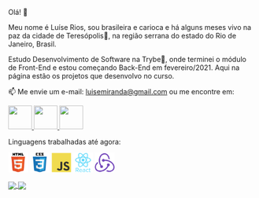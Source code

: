 Olá! 👋

Meu nome é Luíse Rios, sou brasileira e carioca e há alguns meses vivo na paz da cidade de Teresópolis🌱, na região serrana do estado do Rio de Janeiro, Brasil. 

Estudo Desenvolvimento de Software na Trybe🚀, onde terminei o módulo de Front-End e estou começando Back-End em fevereiro/2021. Aqui na página estão os projetos que desenvolvo no curso.

📫 Me envie um e-mail: luisemiranda@gmail.com ou me encontre em:

<a href="https://www.linkedin.com/in/luise-rios/" target="_blank">
  <img src="https://i.ibb.co/Kx2GSrT/linkedin.png" width="48px" height="48px">
</a>
<a href="https://www.instagram.com/luisemiranda/" target="_blank">
  <img src="https://cdn.icon-icons.com/icons2/1211/PNG/512/1491579602-yumminkysocialmedia36_83067.png" width="48px" height="48px">
</a> 
<a href="https://www.facebook.com/luisemiranda86.75/" target="_blank">
  <img src="https://i.ibb.co/zmYNW4p/facebook.png" width="48px" height="48px">
</a> 

Linguagens trabalhadas até agora:

<p align="left">
  <img src="https://raw.githubusercontent.com/devicons/devicon/master/icons/html5/html5-original-wordmark.svg" alt="html5" width="40" height="40"/> 
  <img src="https://raw.githubusercontent.com/devicons/devicon/master/icons/css3/css3-original-wordmark.svg" alt="css3" width="40" height="40"/> 
  <img src="https://raw.githubusercontent.com/devicons/devicon/master/icons/javascript/javascript-original.svg" alt="javascript" width="40" height="40"/> 
  <img src="https://raw.githubusercontent.com/devicons/devicon/master/icons/react/react-original-wordmark.svg" alt="react" width="40" height="40"/> 
  <img src="https://raw.githubusercontent.com/devicons/devicon/master/icons/redux/redux-original.svg" alt="redux" width="40" height="40"/> 
</p>

<a href="https://github.com/anuraghazra/github-readme-stats" rel="noopener noreferrer" target="_blank">
  <img align="center" src="https://github-readme-stats.vercel.app/api?username=luise-rios&show_icons=true&theme=tokyonight" />
</a>
<a href="https://github.com/anuraghazra/github-readme-stats" rel="noopener noreferrer" target="_blank">
  <img align="center" src="https://github-readme-stats.vercel.app/api/top-langs/?username=luise-rios&theme=tokyonight&layout=compact" />
</a>

